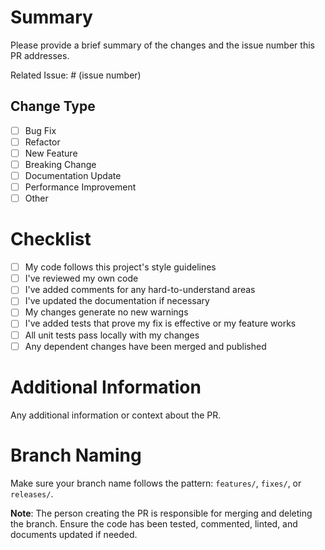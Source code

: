 # Summary

Please provide a brief summary of the changes and the issue number this PR addresses.

Related Issue: # (issue number)

## Change Type

- [ ] Bug Fix
- [ ] Refactor
- [ ] New Feature
- [ ] Breaking Change
- [ ] Documentation Update
- [ ] Performance Improvement
- [ ] Other

# Checklist

- [ ] My code follows this project's style guidelines
- [ ] I've reviewed my own code
- [ ] I've added comments for any hard-to-understand areas
- [ ] I've updated the documentation if necessary
- [ ] My changes generate no new warnings
- [ ] I've added tests that prove my fix is effective or my feature works
- [ ] All unit tests pass locally with my changes
- [ ] Any dependent changes have been merged and published

# Additional Information

Any additional information or context about the PR.

# Branch Naming

Make sure your branch name follows the pattern: `features/`, `fixes/`, or `releases/`.

**Note**: The person creating the PR is responsible for merging and deleting the branch. Ensure the code has been tested, commented, linted, and documents updated if needed.
